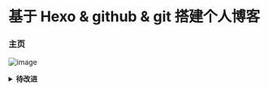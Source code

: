 # 基于 Hexo & github & git 搭建个人博客
### 主页
![image](https://user-images.githubusercontent.com/103944313/229297533-eabfc1ed-245c-4768-b7bd-0bd3685b2f0b.png)


<details>
<summary>
<b>待改进</b> 
</summary>

- 纯静态博客
- 未设置图床
- ~~未修改图片格式为.webp~~

</details>
